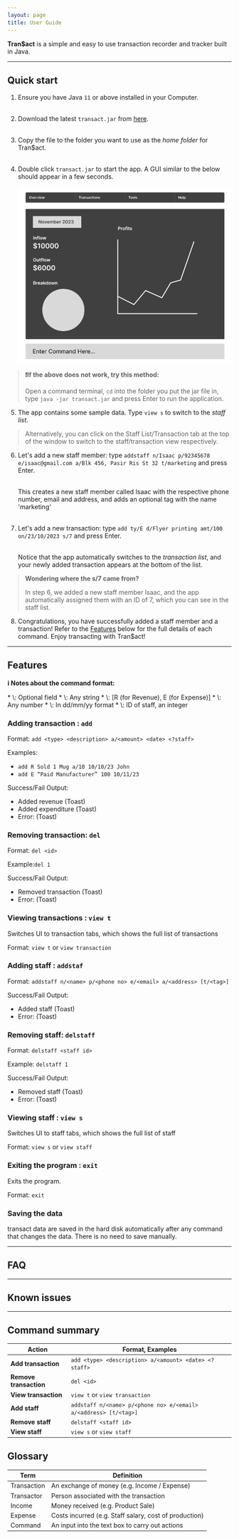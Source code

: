 ```yaml
---
layout: page
title: User Guide
---
```


**Tran$act** is a simple and easy to use transaction recorder and tracker built in Java.

---

## Quick start

1. Ensure you have Java `11` or above installed in your Computer.<br><br>

2. Download the latest `transact.jar` from [here](https://github.com/AY2324S1-CS2103T-W13-3/tp/releases).<br><br>

3. Copy the file to the folder you want to use as the _home folder_ for Tran$act.<br><br>

4. Double click `transact.jar` to start the app. A GUI similar to the below should appear in a few seconds.<br><br>
   ![Ui](images/Ui.png)

>**❗If the above does not work, try this method:**
>
>Open a command terminal, `cd` into the folder you put the jar file in, type `java -jar transact.jar` and press Enter to run the application.<br>

5. The app contains some sample data. Type `view s` to switch to the _staff list_.

>Alternatively, you can click on the Staff List/Transaction tab at the top of the window to switch to the staff/transaction
> view respectively.

6. Let's add a new staff member: type `addstaff n/Isaac p/92345678 e/isaac@gmail.com a/Blk 456, Pasir Ris St 32 t/marketing` 
   and press Enter.<br/><br/>

   This creates a new staff member called Isaac with the respective phone number, email and address, and adds an
   optional tag with the name 'marketing'<br><br>
 
7. Let's add a new transaction: type `add ty/E d/Flyer printing amt/100 on/23/10/2023 s/7` and press Enter.<br><br>

   Notice that
   the app automatically switches to the _transaction list_, and your newly added transaction appears at the bottom of
   the list.

>**Wondering where the s/7 came from?**
>
> In step 6, we added a new staff member Isaac, and the app automatically assigned them with an ID of 7, which you can
> see in the staff list.

8. Congratulations, you have successfully added a staff member and a transaction! Refer to the [Features](#features) 
   below for the full details of each command. Enjoy transacting with Tran$act!

---

## Features

<div markdown="block" class="alert alert-info">

**:information_source: Notes about the command format:**

</div>
* \<?...>: Optional field
* \<description>: Any string
* \<type>: [R (for Revenue), E (for Expense)]
* \<amount>: Any number
* \<date>: In dd/mm/yy format
* \<staff>: ID of staff, an integer


### Adding transaction : `add`

Format: `add <type> <description> a/<amount> <date> <?staff>`

Examples:

- `add R Sold 1 Mug a/10 10/10/23 John`
- `add E “Paid Manufacturer” 100 10/11/23`

Success/Fail Output:

- Added revenue (Toast)
- Added expenditure (Toast)
- Error: <Error Message> (Toast)

### Removing transaction: `del`

Format: `del <id>`

Example:`del 1`

Success/Fail Output:

- Removed transaction (Toast)
- Error: <Error Message> (Toast)

### Viewing transactions : `view t`

Switches UI to transaction tabs, which shows the full list of transactions

Format: `view t` or `view transaction`

### Adding staff : `addstaf`

Format: `addstaff n/<name> p/<phone no> e/<email> a/<address> [t/<tag>]`

Success/Fail Output:

- Added staff (Toast)
- Error: <Error Message> (Toast)

### Removing staff: `delstaff`

Format: `delstaff <staff id>`

Example: `delstaff 1`

Success/Fail Output:

- Removed staff (Toast)
- Error: <Error Message> (Toast)

### Viewing staff : `view s`

Switches UI to staff tabs, which shows the full list of staff

Format: `view s` or `view staff`

### Exiting the program : `exit`

Exits the program.

Format: `exit`

### Saving the data

transact data are saved in the hard disk automatically after any command that changes the data. There is no need to save manually.

---

## FAQ

---

## Known issues

---

## Command summary

| Action                 | Format, Examples                                                 |
| ---------------------- | ---------------------------------------------------------------- |
| **Add transaction**    | `add <type> <description> a/<amount> <date> <?staff>`            |
| **Remove transaction** | `del <id>`                                                       |
| **View transaction**   | `view t` or `view transaction`                                   |
| **Add staff**          | `addstaff n/<name> p/<phone no> e/<email> a/<address> [t/<tag>]` |
| **Remove staff**       | `delstaff <staff id>`                                            |
| **View staff**         | `view s` or `view staff`                                         |

## Glossary

| Term        | Definition                                             |
| ----------- | ------------------------------------------------------ |
| Transaction | An exchange of money (e.g. Income / Expense)           |
| Transactor  | Person associated with the transaction                 |
| Income      | Money received (e.g. Product Sale)                     |
| Expense     | Costs incurred (e.g. Staff salary, cost of production) |
| Command     | An input into the text box to carry out actions        |
